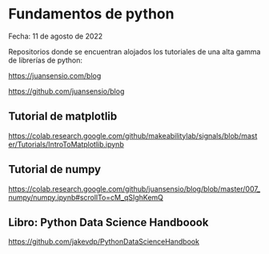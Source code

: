 # Fundamentos de python 

Fecha: 11 de agosto de 2022

Repositorios donde se encuentran alojados los tutoriales de una alta gamma de librerías de python:

https://juansensio.com/blog

https://github.com/juansensio/blog

## Tutorial de matplotlib

https://colab.research.google.com/github/makeabilitylab/signals/blob/master/Tutorials/IntroToMatplotlib.ipynb

## Tutorial de numpy

https://colab.research.google.com/github/juansensio/blog/blob/master/007_numpy/numpy.ipynb#scrollTo=cM_qSIghKemQ

## Libro: Python Data Science Handboook
https://github.com/jakevdp/PythonDataScienceHandbook
